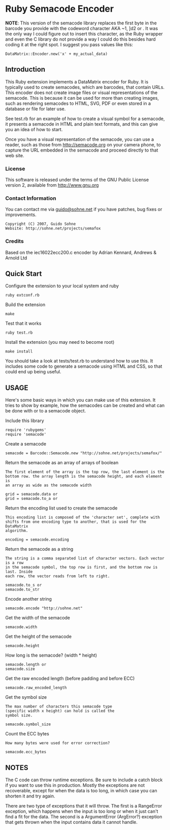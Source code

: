 # Ruby Semacode Encoder

**NOTE**: This version of the semacode library replaces the first byte in the
barcode you provide with the <FNC1> codeword character AKA ~1, ]d2 or <F1>. It
was the only way I could figure out to insert this character, as the Ruby
wrapper and even the C library do not provide a way I could do this besides
hard coding it at the right spot. I suggest you pass values like this:

    DataMatrix::Encoder.new('x' + my_actual_data)

## Introduction

This Ruby extension implements a DataMatrix encoder for Ruby. It is typically
used to create semacodes, which are barcodes, that contain URLs. This encoder
does not create image files or visual representations of the semacode. This is
because it can be used for more than creating images, such as rendering
semacodes to HTML, SVG, PDF or even stored in a database or file for later
use.

See test.rb for an example of how to create a visual symbol for a semacode, it
presents a semacode in HTML and plain text formats, and this can give you an
idea of how to start.

Once you have a visual representation of the semacode, you can use a reader,
such as those from http://semacode.org on your camera phone, to capture the
URL embedded in the semacode and proceed directly to that web site.

### License

This software is released under the terms of the GNU Public License version 2,
available from <http://www.gnu.org>

### Contact Information

You can contact me via <guido@sohne.net> if you have patches, bug fixes or
improvements.

    Copyright (C) 2007, Guido Sohne
    Website: http://sohne.net/projects/semafox

### Credits

Based on the iec16022ecc200.c encoder by Adrian Kennard, Andrews & Arnold Ltd

## Quick Start

Configure the extension to your local system and ruby

    ruby extconf.rb

Build the extension

    make

Test that it works

    ruby test.rb

Install the extension (you may need to become root)

    make install

You should take a look at tests/test.rb to understand how to use this. It
includes some code to generate a semacode using HTML and CSS, so that could
end up being useful.


## USAGE

Here's some basic ways in which you can make use of this extension. It tries
to show by example, how the semacodes can be created and what can be done with
or to a semacode object.


Include this library

    require 'rubygems'
    require 'semacode'

Create a semacode

    semacode = Barcode::Semacode.new "http://sohne.net/projects/semafox/"

Return the semacode as an array of arrays of boolean

    The first element of the array is the top row, the last element is the
    bottom row. the array length is the semacode height, and each element is
    an array as wide as the semacode width

    grid = semacode.data or
    grid = semacode.to_a or

Return the encoding list used to create the semacode

    This encoding list is composed of the 'character set', complete with
    shifts from one encoding type to another, that is used for the DataMatrix
    algorithm.

    encoding = semacode.encoding

Return the semacode as a string

    The string is a comma separated list of character vectors. Each vector is a row
    in the semacode symbol, the top row is first, and the bottom row is last. Inside
    each row, the vector reads from left to right.

    semacode.to_s or
    semacode.to_str

Encode another string

    semacode.encode "http://sohne.net"

Get the width of the semacode

    semacode.width

Get the height of the semacode

    semacode.height

How long is the semacode? (width * height)

    semacode.length or
    semacode.size

Get the raw encoded length (before padding and before ECC)

    semacode.raw_encoded_length

Get the symbol size

    The max number of characters this semacode type
    (specific width x height) can hold is called the
    symbol size.

    semacode.symbol_size

Count the ECC bytes

    How many bytes were used for error correction?

    semacode.ecc_bytes


## NOTES

The C code can throw runtime exceptions. Be sure to include
a catch block if you want to use this in production. Mostly
the exceptions are not recoverable, except for when the data
is too long, in which case you can shorten it and try again.

There are two type of exceptions that it will throw. The first
is a RangeError exception, which happens when the input is too
long or when it just can't find a fit for the data. The second
is a ArgumentError (ArgError?) exception that gets thrown when
the input contains data it cannot handle.
